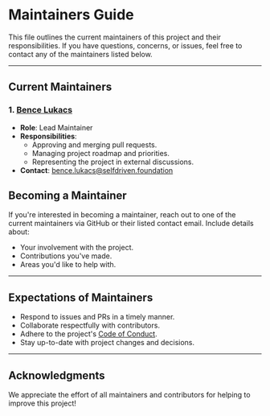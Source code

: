 # Maintainers Guide

This file outlines the current maintainers of this project and their responsibilities. If you have questions, concerns, or issues, feel free to contact any of the maintainers listed below.

---

## Current Maintainers

### 1. [Bence Lukacs](https://github.com/spencelukacs)
- **Role**: Lead Maintainer
- **Responsibilities**:
  - Approving and merging pull requests.
  - Managing project roadmap and priorities.
  - Representing the project in external discussions.
- **Contact**: bence.lukacs@selfdriven.foundation

## Becoming a Maintainer
If you're interested in becoming a maintainer, reach out to one of the current maintainers via GitHub or their listed contact email. Include details about:
- Your involvement with the project.
- Contributions you've made.
- Areas you'd like to help with.

---

## Expectations of Maintainers
- Respond to issues and PRs in a timely manner.
- Collaborate respectfully with contributors.
- Adhere to the project's [Code of Conduct](CODE_OF_CONDUCT.md).
- Stay up-to-date with project changes and decisions.

---

## Acknowledgments
We appreciate the effort of all maintainers and contributors for helping to improve this project!
